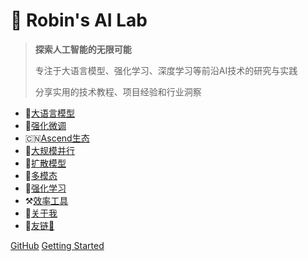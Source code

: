 # 🤖 Robin's AI Lab

> **探索人工智能的无限可能**
>
> 专注于大语言模型、强化学习、深度学习等前沿AI技术的研究与实践
>
> 分享实用的技术教程、项目经验和行业洞察




- 🦙[大语言模型](https://jianzhnie.github.io/llmtech/#/aigc/)
- 🤗[强化微调](https://jianzhnie.github.io/llmtech/#/rlhf/)
- 🇨🇳[Ascend生态](https://jianzhnie.github.io/llmtech/#/ascend/)
- 🚀[大规模并行](https://jianzhnie.github.io/llmtech/#/ultrascale/)
- 🍭[扩散模型](https://jianzhnie.github.io/llmtech/#/diffusion/)
- 🍔[多模态](https://jianzhnie.github.io/llmtech/#/multimodal/)
- 🍒[强化学习](https://jianzhnie.github.io/llmtech/#/rlwiki/)
- ⚒️[效率工具](https://jianzhnie.github.io/llmtech/#/toolbox/)
- 🧑[关于我](https://jianzhnie.github.io/)
- 🔗[友链🔗](https://jianzhnie.github.io/llmtech/#/links.md)


[GitHub](https://github.com/jianzhnie/llmtech)
[Getting Started](https://jianzhnie.github.io/llmtech/#/aigc/)
